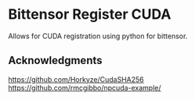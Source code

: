 # Bittensor Register CUDA

Allows for CUDA registration using python for bittensor.

## Acknowledgments

https://github.com/Horkyze/CudaSHA256
https://github.com/rmcgibbo/npcuda-example/